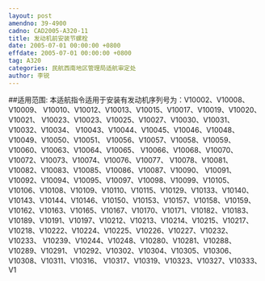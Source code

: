 ```yaml
---
layout: post
amendno: 39-4900
cadno: CAD2005-A320-11
title: 发动机前安装节螺栓
date: 2005-07-01 00:00:00 +0800
effdate: 2005-07-01 00:00:00 +0800
tag: A320
categories: 民航西南地区管理局适航审定处
author: 李锐
---
```


##适用范围:
本适航指令适用于安装有发动机序列号为：V10002、V10008、V10009、 V10010、V10012、V10013、V10015、V10017、V10019、V10020、V10021、 V10023、V10023、V10025、V10027、V10030、V10031、V10032、V10034、 V10043、V10044、V10045、V10046、V10048、V10049、V10050、V10051、 V10056、V10057、V10058、V10059、V10060、V10063、V10064、V10065、 V10066、V10068、V10070、V10072、V10073、V10074、V10076、V10077、 V10078、V10081、V10082、V10083、V10085、V10086、V10087、V10090、 V10091、V10092、V10094、V10095、V10097、V10098、V10099、V10105、 V10106、V10108、V10109、V10110、V10115、V10129、V10133、V10140、 V10143、V10144、V10146、V10150、V10153、V10157、V10158、V10159、 V10162、V10163、V10165、V10167、V10170、V10171、V10182、V10183、 V10189、V10191、V10197、V10212、V10213、V10214、V10215、V10217、 V10218、V10222、V10224、V10225、V10226、V10227、V10232、V10233、 V10239、V10244、V10248、V10280、V10281、V10288、V10289、V10291、 V10292、V10302、V10304、V10305、V10306、V10308、V10311、V10316、 V10317、V10319、V10323、V10327、V10333、V1

